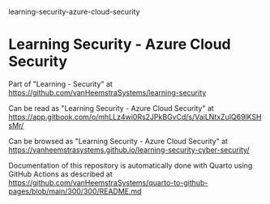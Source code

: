 learning-security-azure-cloud-security
# Learning Security - Azure Cloud Security

Part of "Learning - Security" at https://github.com/vanHeemstraSystems/learning-security

Can be read as "Learning Security - Azure Cloud Security" at https://app.gitbook.com/o/mhLLz4wi0Rs2JPkBGvCd/s/VaiLNtxZulQ69lKSHsMr/

Can be browsed as "Learning Security - Azure Cloud Security" at https://vanheemstrasystems.github.io/learning-security-cyber-security/

Documentation of this repository is automatically done with Quarto using GitHub Actions as described at https://github.com/vanHeemstraSystems/quarto-to-github-pages/blob/main/300/300/README.md
